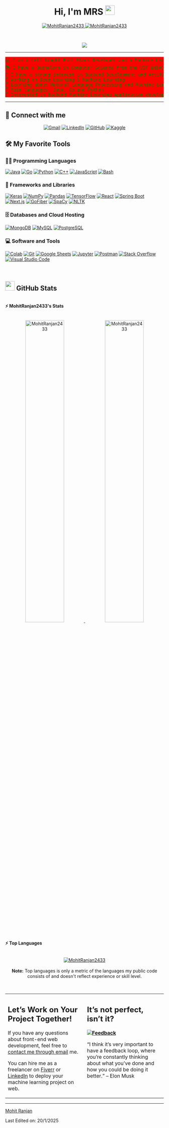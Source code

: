 <h1 align="center">
Hi, I'm MRS
	<a href="https://github.com/MohitRanjan2433" target="_self">
		<img src="https://media.giphy.com/media/hvRJCLFzcasrR4ia7z/giphy.gif" width="30">
	</a>
</h1>
<p align="center">
	<a href="https://github.com/">
		<img src="https://komarev.com/ghpvc/?username=MohitRanjan2433&amp;label=Profile%20views&amp;color=0e75b6&amp;style=flat" alt="MohitRanjan2433">
	</a>
	<a href="https://github.com/MohitRanjan2433">
		<img src="https://img.shields.io/github/followers/MohitRanjan2433?label=Followers" alt="MohitRanjan2433">
	</a>
</p>
<br>
<p align="center">
	<a href="https://github.com/cipherX">
		<img src="https://readme-typing-svg.herokuapp.com?lines=Computer+Science+Student;Full+Stack+Web+Developer;Freelancer;DS%20|%20AI%20|%20ML%20Enthusiastic;Always%20learning%20new%20things&amp;center=true&amp;width=380&amp;height=45">
	</a>
</p>
<hr>
<pre style="background-color: red; color: green;">💻 I am a self taught Full Stack Developer and a Machine Learning Developer
📚 I have a Bachelors in Computer Science from the VIT UNIVERSITY
📝 I have a strong interest in Backend Development and Artificial Intelligence
🔭 Working on Deep Learning &amp; Machine Learning
🌱 Learning about Natural Language Processing and Machine Learning stuff
🌟 Main languages: Java, Go and Python
🚩 Interested in Backend Machine Learning Application development
</pre>
<hr>
<h2 id="-connect-with-me">🤝 Connect with me</h2>
<p align="center">
	<a href="mailto:mohit.mr11082@gmail.com"><img img="" src="https://img.shields.io/badge/gmail-%23EA4335.svg?style=plastic&amp;logo=gmail&amp;logoColor=white" alt="Gmail"></a>
	<a href="https://www.linkedin.com/in/cipherX/"><img src="https://img.shields.io/badge/linkedin-%230A66C2.svg?style=plastic&amp;logo=linkedin&amp;logoColor=white" alt="LinkedIn"></a>
	<a href="https://github.com/cipherX2433"><img src="https://img.shields.io/badge/github-%23181717.svg?style=plastic&amp;logo=github&amp;logoColor=white" alt="GitHub"></a>
	<a href="https://www.kaggle.com/cipherX"><img src="https://img.shields.io/badge/kaggle-%230A66C2.svg?style=plastic&amp;logo=kaggle&amp;logoColor=white" alt="Kaggle"></a>
</p>
<h2 id="️-my-favorite-tools">🛠️ My Favorite Tools</h2>
<h3 id="-programming-languages">👨‍💻 Programming Languages</h3>
<p>
    <a href="https://github.com/MohitRanjan2433"><img alt="Java" src="https://img.shields.io/badge/Java%20-%23F7DF1E.svg?logo=java&amp;logoColor=black"></a>
<a href="https://github.com/MohitRanjan2433"><img alt="Go" src="https://img.shields.io/badge/Go%20-%2300ADD8.svg?logo=go&amp;logoColor=white"></a>
<a href="https://github.com/MohitRanjan2433"><img alt="Python" src="https://img.shields.io/badge/Python%20-%2314354C.svg?logo=python&amp;logoColor=white"></a>
<a href="https://github.com/MohitRanjan2433"><img alt="C++" src="https://img.shields.io/badge/C++-%2300599C.svg?logo=c%2B%2B&amp;logoColor=white"></a>
<a href="https://github.com/MohitRanjan2433"><img alt="JavaScript" src="https://img.shields.io/badge/JavaScript-%23F7DF1E.svg?logo=javascript&amp;logoColor=black"></a>
<a href="https://github.com/MohitRanjan2433"><img alt="Bash" src="https://img.shields.io/badge/Bash-%23121011.svg?logo=gnu-bash&amp;logoColor=white"></a>


</p><h3 id="-frameworks-and-libraries">🧰 Frameworks and Libraries</h3>
<p>
    <a href="https://github.com/MohitRanjan2433"><img alt="Keras" src="https://img.shields.io/badge/Keras%20-%23D00000.svg?logo=Keras&amp;logoColor=white"></a>
<a href="https://github.com/MohitRanjan2433"><img alt="NumPy" src="https://img.shields.io/badge/Numpy%20-%23013243.svg?logo=numpy&amp;logoColor=white"></a>
<a href="https://github.com/MohitRanjan2433"><img alt="Pandas" src="https://img.shields.io/badge/Pandas%20-%23150458.svg?logo=pandas&amp;logoColor=white"></a>
<a href="https://github.com/MohitRanjan2433"><img alt="TensorFlow" src="https://img.shields.io/badge/TensorFlow%20-%23FF6F00.svg?logo=TensorFlow&amp;logoColor=white"></a>
<a href="https://github.com/MohitRanjan2433"><img alt="React" src="https://img.shields.io/badge/React%20-%2361DAFB.svg?logo=react&amp;logoColor=black"></a>
<a href="https://github.com/MohitRanjan2433"><img alt="Spring Boot" src="https://img.shields.io/badge/Spring%20Boot%20-%2334A853.svg?logo=Springboot&amp;logoColor=white"></a>
<a href="https://github.com/MohitRanjan2433"><img alt="Next.js" src="https://img.shields.io/badge/Next.js%20-%23000000.svg?logo=nextdotjs&amp;logoColor=white"></a>
<a href="https://github.com/MohitRanjan2433"><img alt="GoFiber" src="https://img.shields.io/badge/GoFiber%20-%2300ADD8.svg?logo=go&amp;logoColor=white"></a>
<a href="https://github.com/MohitRanjan2433"><img alt="SpaCy" src="https://img.shields.io/badge/SpaCy%20-%23271F1F.svg?logo=spacy&amp;logoColor=white"></a>
<a href="https://github.com/MohitRanjan2433"><img alt="NLTK" src="https://img.shields.io/badge/NLTK%20-%23D44B47.svg?logo=nltk&amp;logoColor=white"></a>

</p>
<h3 id="️-databases-and-cloud-hosting">🗄️ Databases and Cloud Hosting</h3>
<p>
    <a href="https://github.com/MohitRanjan2433"><img alt="MongoDB" src="https://img.shields.io/badge/MongoDB-%2300A64B.svg?logo=mongodb&amp;logoColor=white"></a>
<a href="https://github.com/MohitRanjan2433"><img alt="MySQL" src="https://img.shields.io/badge/MySQL-%2300A4DB.svg?logo=mysql&amp;logoColor=white"></a>
<a href="https://github.com/MohitRanjan2433"><img alt="PostgreSQL" src="https://img.shields.io/badge/PostgreSQL-%23316192.svg?logo=postgresql&amp;logoColor=white"></a>

</p>
<h3 id="-software-and-tools">💻 Software and Tools</h3>
<p>
    <a href="https://github.com/MohitRanjan2433"><img alt="Colab" src="https://img.shields.io/badge/Colab-00b56a.svg?logo=google-colab&amp;logoColor=white"></a>
    <a href="https://github.com/MohitRanjan2433"><img alt="Git" src="https://img.shields.io/badge/Git%20-%23F05033.svg?logo=git&amp;logoColor=white"></a>
    <a href="https://github.com/MohitRanjan2433"><img alt="Google Sheets" src="https://img.shields.io/badge/Google%20Sheets%20-%2334A853.svg?logo=google%20sheets&amp;logoColor=white"></a>
    <a href="https://github.com/MohitRanjan2433"><img alt="Jupyter" src="https://img.shields.io/badge/Jupyter%20-%23F37626.svg?logo=Jupyter&amp;logoColor=white"></a>
    <a href="https://github.com/MohitRanjan2433"><img alt="Postman" src="https://img.shields.io/badge/Postman-FF6C37?logo=postman&amp;logoColor=white"></a>
    <a href="https://github.com/MohitRanjan2433"><img alt="Stack Overflow" src="https://img.shields.io/badge/-Stack%20Overflow-FE7A16?logo=stack-overflow&amp;logoColor=white"></a>
    <a href="https://github.com/MohitRanjan2433"><img alt="Visual Studio Code" src="https://img.shields.io/badge/Visual%20Studio%20Code-0078d7.svg?logo=visual-studio-code&amp;logoColor=white"></a>
</p>
<br>
<h2 id="-github-stats"><a href="https://github.com/MohitRanjan2433"><img src="https://www.blumbergdigital.com/wp-content/uploads/2020/10/stats-graphic-statistics-business-512.png" width="30"></a> GitHub Stats</h2>
<br>
<summary><b>⚡ MohitRanjan2433's Stats</b></summary>
<br>
<p align="center">
	<a href="https://github.com/MohitRanjan2433">
	<img width="49.5%" src="https://github-readme-stats.vercel.app/api?username=MohitRanjan2433&amp;show_icons=true" alt="MohitRanjan2433">
	<img width="49.5%" src="https://github-readme-streak-stats.herokuapp.com/?user=MohitRanjan2433" alt="MohitRanjan2433">
	</a>
	<br>
</p>
<br>
<summary><b>⚡ Top Languages</b></summary>
<br>
<p align="center">
	<a href="https://github.com/MohitRanjan2433">
	<img src="https://github-readme-stats.vercel.app/api/top-langs/?username=MohitRanjan2433&amp;langs_count=8&amp;layout=compact" alt="MohitRanjan2433">
	</a>
	<br>
<br>
<b>Note:</b> Top languages is only a metric of the languages my public code consists of and doesn't reflect experience or skill level.
</p>
<br>
<table style="border: none">
  <tbody><tr>
  <td width="50%" valign="top">
<h2 id="lets-work-on-your-project-together">Let’s Work on Your Project Together!</h2>
<p>If you have any questions about front-end web development, feel free to <a href="mailto:bouaskaoun.mohammed@gmail.com">contact me through email</a> me.</p>
<p>You can hire me as a freelancer on <a href="https://www.fiverr.com">Fiverr</a> or <a href="https://www.linkedin.com/in/mohit-ranjan/">LinkedIn</a> to deploy your machine learning project on web.</p>
  </td>
  <td width="50%" valign="top">
<h2 id="its-not-perfect-isnt-it">It’s not perfect, isn’t it?</h2>
<p><strong><a href="https://github.com/MohitRanjan2433"><img alt="Feedback" src="https://img.shields.io/badge/Ask%20me-anything-1abc9c.svg"></a></strong></p>
<p>“I think it’s very important to have a feedback loop, where you’re constantly thinking about what you’ve done and how you could be doing it better.”
– Elon Musk</p>
  </td>
  </tr>
</tbody></table>
<hr>
<p><a href="https://github.com/MohitRanjan2433">Mohit Ranjan</a></p>
<p>Last Edited on: 20/1/2025</p>
